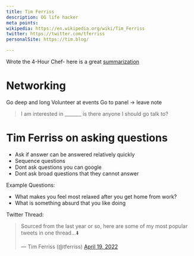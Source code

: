 ```yaml
---
title: Tim Ferriss
description: OG life hacker
meta points:
wikipedia: https://en.wikipedia.org/wiki/Tim_Ferriss
twitter: https://twitter.com/tferriss
personalSite: https://tim.blog/

---
```

Wrote the 4-Hour Chef- here is a great [summarization](https://www.nateliason.com/notes/4-hour-chef-tim-ferriss)



# Networking

Go deep and long
Volunteer at events
Go to panel -> leave note
> I am interested in _______ is there anyone I should go talk to?


  
# Tim Ferriss on asking questions
- Ask if answer can be answered relatively quickly
- Sequence questions
- Dont ask questions you can google
- Dont ask broad questions that they cannot answer

Example Questions:
- What makes you feel most relaxed after you get home from work?
- What is something absurd that you like doing


Twitter Thread:
<blockquote class="twitter-tweet"><p lang="en" dir="ltr">Sourced from the last year or so, here are some of my most popular tweets in one thread…⬇️</p>&mdash; Tim Ferriss (@tferriss) <a href="https://twitter.com/tferriss/status/1516545518670913541?ref_src=twsrc%5Etfw">April 19, 2022</a></blockquote>
